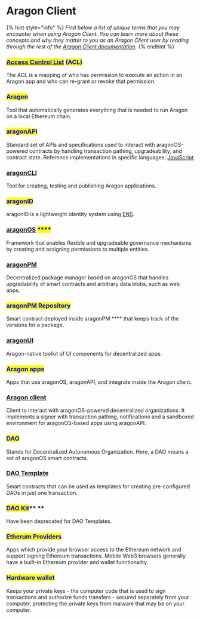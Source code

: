 # Aragon Client

{% hint style="info" %}
_Find below a list of unique terms that you may encounter when using Aragon Client. You can learn more about these concepts and why they matter to you as an Aragon Client user by reading through the rest of the_ [_Aragon Client documentation_](broken-reference)_._
{% endhint %}

### <mark style="color:blue;"></mark>[<mark style="color:blue;">**Access Control List**</mark>](https://hack.aragon.org/docs/acl-intro.html) <mark style="color:blue;">**(ACL)**</mark> <mark style="color:blue;"></mark><mark style="color:blue;"></mark>&#x20;

The ACL is a mapping of who has permission to execute an action in an Aragon app and who can re-grant or revoke that permission.

### <mark style="color:blue;">**Aragen**</mark>

Tool that automatically generates everything that is needed to run Aragon on a local Ethereum chain.

### <mark style="color:blue;">**aragonAPI**</mark>

Standard set of APIs and specifications used to interact with aragonOS-powered contracts by handling transaction pathing, upgradeability, and contract state. Reference implementations in specific languages: [JavaScript](https://hack.aragon.org/docs/api-intro.html)

### [**aragonCLI**](https://hack.aragon.org/docs/cli-intro.html)

Tool for creating, testing and publishing Aragon applications.

### <mark style="color:blue;">**aragonID**</mark>

aragonID is a lightweight identity system using [ENS](http://ens.domains/).

### [**aragonOS**](https://hack.aragon.org/docs/aragonos-intro.html) <mark style="color:blue;">****</mark>&#x20;

Framework that enables flexible and upgradeable governance mechanisms by creating and assigning permissions to multiple entities.

### [**aragonPM**](https://hack.aragon.org/docs/apm-intro.html)

Decentralized package manager based on aragonOS that handles upgradability of smart contracts and arbitrary data blobs, such as web apps.

### <mark style="color:blue;">**aragonPM Repository**</mark>

Smart contract deployed inside aragonPM **** that keeps track of the versions for a package.

### [**aragonUI**](https://hack.aragon.org/docs/aragonui-intro.html)

Aragon-native toolkit of UI components for decentralized apps.

### <mark style="color:blue;">**Aragon apps**</mark>

Apps that use aragonOS, aragonAPI, and integrate inside the Aragon client.

### [**Aragon client**](http://app.aragon.org/)

Client to interact with aragonOS-powered decentralized organizations. It implements a signer with transaction pathing, notifications and a sandboxed environment for aragonOS-based apps using aragonAPI.

### <mark style="color:blue;">**DAO**</mark>

Stands for Decentralized Autonomous Organization. Here, a DAO means a set of aragonOS smart contracts.

### [**DAO Template**](https://hack.aragon.org/docs/templates-intro.html)

Smart contracts that can be used as templates for creating pre-configured DAOs in just one transaction.

### <mark style="color:blue;">**DAO Kit**</mark>** **&#x20;

Have been deprecated for DAO Templates.

### <mark style="color:blue;">**Etherum Providers**</mark>

Apps which provide your browser access to the Ethereum network and support signing Ethereum transactions. Mobile Web3 browsers generally have a built-in Ethereum provider and wallet functionality.

### <mark style="color:blue;">**Hardware wallet**</mark>

Keeps your private keys - the computer code that is used to sign transactions and authorize funds transfers - secured separately from your computer, protecting the private keys from malware that may be on your computer.
